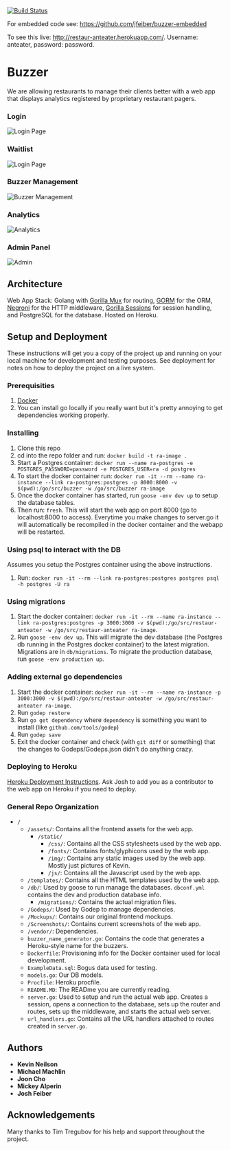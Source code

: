 [![Build Status](https://travis-ci.org/jfeiber/buzzer.svg?branch=master)](https://travis-ci.org/jfeiber/buzzer)

For embedded code see: https://github.com/jfeiber/buzzer-embedded

To see this live: http://restaur-anteater.herokuapp.com/. Username: anteater, password: password. 

# Buzzer

We are allowing restaurants to manage their clients better with a web app that displays analytics registered by proprietary restaurant pagers.

### Login
![Login Page](/Screenshots/Logout.png?raw_true)

### Waitlist
![Login Page](/Screenshots/Waitlist.png?raw=true)

### Buzzer Management
![Buzzer Management](/Screenshots/BuzzerManagement.png?raw=true)

### Analytics
![Analytics](/Screenshots/Analytics.png?raw=true)

### Admin Panel
![Admin](/Screenshots/Admin.png?raw=true)

## Architecture

Web App Stack:
Golang with [Gorilla Mux](https://github.com/gorilla/mux) for routing, [GORM](https://github.com/jinzhu/gorm) for the ORM, [Negroni](https://github.com/urfave/negroni) for the HTTP middleware, [Gorilla Sessions](https://github.com/gorilla/sessions) for session handling, and PostgreSQL for the database. Hosted on Heroku.

## Setup and Deployment

These instructions will get you a copy of the project up and running on your local machine for development and testing purposes. See deployment for notes on how to deploy the project on a live system.

### Prerequisities

1. [Docker](https://docs.docker.com/docker-for-mac/)
2.  You can install go locally if you really want but it's pretty annoying to get dependencies working properly.

### Installing

1. Clone this repo
2. cd into the repo folder and run: `docker build -t ra-image .`
3. Start a Postgres container: `docker run --name ra-postgres -e POSTGRES_PASSWORD=password -e POSTGRES_USER=ra -d postgres`
4. To start the docker container run: `docker run -it --rm --name ra-instance --link ra-postgres:postgres -p 8000:8000 -v $(pwd):/go/src/buzzer -w /go/src/buzzer ra-image`
5. Once the docker container has started, run `goose -env dev up` to setup the database tables.
6. Then run: `fresh`. This will start the web app on port 8000 (go to localhost:8000 to access). Everytime you make changes to server.go it will automatically be recompiled in the docker container and the webapp will be restarted.

### Using psql to interact with the DB

Assumes you setup the Postgres container using the above instructions.

1. Run: `docker run -it --rm --link ra-postgres:postgres postgres psql -h postgres -U ra`

### Using migrations

1. Start the docker container: `docker run -it --rm --name ra-instance --link ra-postgres:postgres -p 3000:3000 -v $(pwd):/go/src/restaur-anteater -w /go/src/restaur-anteater ra-image`.
2. Run `goose -env dev up`. This will migrate the dev database (the Postgres db running in the Postgres docker container) to the latest migration. Migrations are in `db/migrations`. To migrate
the production database, run `goose -env production up`.

### Adding external go dependencies

1. Start the docker container: `docker run -it --rm --name ra-instance -p 3000:3000 -v $(pwd):/go/src/restaur-anteater -w /go/src/restaur-anteater ra-image`.
2. Run `godep restore`
3. Run `go get dependency` where `dependency` is something you want to install (like `github.com/tools/godep`)
4. Run `godep save`
5. Exit the docker container and check (with `git diff` or something) that the changes to Godeps/Godeps.json didn't do anything crazy.

### Deploying to Heroku
[Heroku Deployment Instructions](https://devcenter.heroku.com/articles/git). Ask Josh to add you as a contributor to the web app on Heroku if you need to deploy.

### General Repo Organization
* `/`
  * `/assets/`: Contains all the frontend assets for the web app.
    * `/static/`
      * `/css/`: Contains all the CSS stylesheets used by the web app.
      * `/fonts/`: Contains fonts/glyphicons used by the web app.
      * `/img/`: Contains any static images used by the web app. Mostly just pictures of Kevin.
      * `/js/`: Contains all the Javascript used by the web app.
  * `/templates/`: Contains all the HTML templates used by the web app.
  * `/db/`: Used by goose to run manage the databases. `dbconf.yml` contains the dev and production database info.
    * `/migrations/`: Contains the actual migration files.
  * `/Godeps/`: Used by Godep to manage dependencies.
  * `/Mockups/`: Contains our original frontend mockups.
  * `/Screenshots/`: Contains current screenshots of the web app.
  * `/vendor/`: Dependencies.
  * `buzzer_name_generator.go`: Contains the code that generates a Heroku-style name for the buzzers.
  * `Dockerfile`: Provisioning info for the Docker container used for local development.
  * `ExampleData.sql`: Bogus data used for testing.
  * `models.go`: Our DB models.
  * `Procfile`: Heroku procfile.
  * `README.MD`: The READme you are currently reading.
  * `server.go`: Used to setup and run the actual web app. Creates a session, opens a connection to the database, sets up the router and routes, sets up the middleware, and starts the actual web server.
  * `url_handlers.go`: Contains all the URL handlers attached to routes created in `server.go`. 
  




## Authors

* **Kevin Neilson**
* **Michael Machlin**
* **Joon Cho**
* **Mickey Alperin**
* **Josh Feiber**

## Acknowledgements
Many thanks to Tim Tregubov for his help and support throughout the project.
